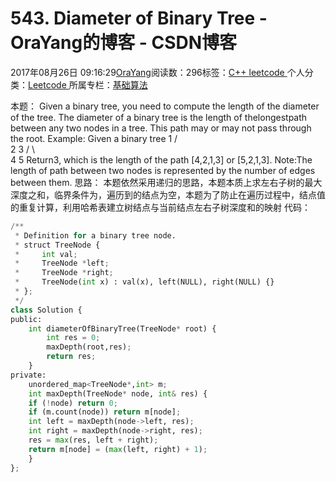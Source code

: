 
# 543. Diameter of Binary Tree - OraYang的博客 - CSDN博客

2017年08月26日 09:16:29[OraYang](https://me.csdn.net/u010665216)阅读数：296标签：[C++																](https://so.csdn.net/so/search/s.do?q=C++&t=blog)[leetcode																](https://so.csdn.net/so/search/s.do?q=leetcode&t=blog)[
							](https://so.csdn.net/so/search/s.do?q=C++&t=blog)个人分类：[Leetcode																](https://blog.csdn.net/u010665216/article/category/7026962)
所属专栏：[基础算法](https://blog.csdn.net/column/details/16604.html)



本题：
Given a binary tree, you need to compute the length of the diameter of the tree. The diameter of a binary tree is the length of thelongestpath between any two
 nodes in a tree. This path may or may not pass through the root.
Example:
Given a binary tree
1
         / \
        2   3
       / \     
      4   5
Return3, which is the length of the path [4,2,1,3] or [5,2,1,3].
Note:The length of path between two nodes is represented by the number of edges between them.
思路：
本题依然采用递归的思路，本题本质上求左右子树的最大深度之和，临界条件为，遍历到的结点为空，本题为了防止在遍历过程中，结点值的重复计算，利用哈希表建立树结点与当前结点左右子树深度和的映射
代码：

```python
/**
 * Definition for a binary tree node.
 * struct TreeNode {
 *     int val;
 *     TreeNode *left;
 *     TreeNode *right;
 *     TreeNode(int x) : val(x), left(NULL), right(NULL) {}
 * };
 */
class Solution {
public:
    int diameterOfBinaryTree(TreeNode* root) {
        int res = 0;
        maxDepth(root,res);
        return res;       
    }
private:
    unordered_map<TreeNode*,int> m;
    int maxDepth(TreeNode* node, int& res) {
    if (!node) return 0;
    if (m.count(node)) return m[node];
    int left = maxDepth(node->left, res);
    int right = maxDepth(node->right, res);
    res = max(res, left + right);
    return m[node] = (max(left, right) + 1);
    }
};
```



